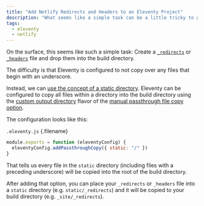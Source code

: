 ```yaml
---
title: "Add Netlify Redirects and Headers to an Eleventy Project"
description: "What seems like a simple task can be a little tricky to get right with Eleventy. Learn how to add a _redirects file to Eleventy projects deployed with Netlify."
tags:
  - eleventy
  - netlify
---
```


On the surface, this seems like such a simple task: Create a [`_redirects`](https://docs.netlify.com/routing/redirects/) or [`_headers`](https://docs.netlify.com/routing/headers/) file and drop them into the build directory.

The difficulty is that Eleventy is configured to not copy over any files that begin with an underscore.

Instead, we can [use the concept of a static directory](/add-static-directory-to-eleventy). Eleventy can be configured to copy all files within a directory into the build directory using the [custom output directory](https://www.11ty.dev/docs/copy/#change-the-output-directory) flavor of the [manual passthrough file copy option](<https://www.11ty.dev/docs/copy/#manual-passthrough-file-copy-(faster)>).

The configuration looks like this:

`.eleventy.js` {.filename}

```js
module.exports = function (eleventyConfig) {
  eleventyConfig.addPassthroughCopy({ static: "/" })
}
```

That tells us every file in the `static` directory (including files with a preceding underscore) will be copied into the root of the build directory.

After adding that option, you can place your `_redirects` or `_headers` file into a `static` directory (e.g. `static/_redirects`) and it will be copied to your build directory (e.g. `_site/_redirects`).
